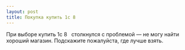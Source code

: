 ```yaml
---
layout: post 
title: Покупка купить 1с 8 ‌ ‌ 
--- 
```

При выборе купить 1с 8 ‌ ‌ столкнулся с проблемой — не могу найти хороший магазин. Подскажите пожалуйста, где лучше взять.
